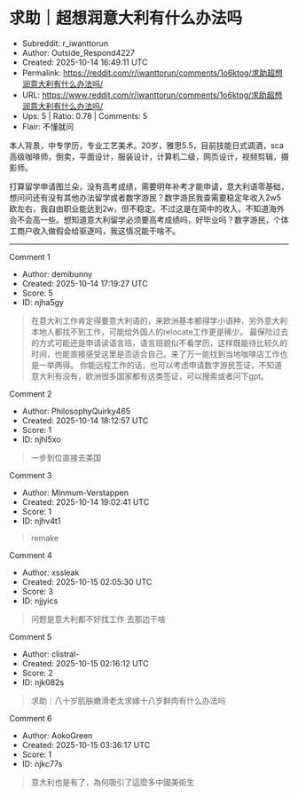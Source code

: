# 求助｜超想润意大利有什么办法吗

- Subreddit: r_iwanttorun
- Author: Outside_Respond4227
- Created: 2025-10-14 16:49:11 UTC
- Permalink: https://reddit.com/r/iwanttorun/comments/1o6ktog/求助超想润意大利有什么办法吗/
- URL: https://www.reddit.com/r/iwanttorun/comments/1o6ktog/求助超想润意大利有什么办法吗/
- Ups: 5 | Ratio: 0.78 | Comments: 5
- Flair: 不懂就问


本人背景，中专学历，专业工艺美术。20岁，雅思5.5，目前技能日式调酒，sca高级咖啡师，倒卖，平面设计，服装设计，计算机二级，网页设计，视频剪辑，摄影师。

打算留学申请图兰朵，没有高考成绩，需要明年补考才能申请，意大利语零基础，想问问还有没有其他办法留学或者数字游民？数字游民我查需要稳定年收入2w5欧左右，我自由职业能达到2w，但不稳定。不过这是在简中的收入，不知道海外会不会高一些。想知道意大利留学必须要高考成绩吗，好毕业吗？数字游民，个体工商户收入做假会给驱逐吗，我这情况能干啥不。


---

Comment 1

- Author: demibunny
- Created: 2025-10-14 17:19:27 UTC
- Score: 5
- ID: njha5gy

> 在意大利工作肯定得要意大利语的，来欧洲基本都得学小语种，另外意大利本地人都找不到工作，可能给外国人的relocate工作更是稀少。
> 最保险过去的方式可能还是申请读语言班，语言班貌似不看学历，这样既能待比较久的时间，也能直接感受这里是否适合自己。来了万一能找到当地咖啡店工作也是一举两得。
> 你能远程工作的话，也可以考虑申请数字游民签证，不知道意大利有没有，欧洲很多国家都有这类签证，可以搜索或者问下gpt。

Comment 2

- Author: PhilosophyQuirky465
- Created: 2025-10-14 18:12:57 UTC
- Score: 1
- ID: njhl5xo

> 一步到位直接去美国

Comment 3

- Author: Minmum-Verstappen
- Created: 2025-10-14 19:02:41 UTC
- Score: 1
- ID: njhv4t1

> remake

Comment 4

- Author: xssleak
- Created: 2025-10-15 02:05:30 UTC
- Score: 3
- ID: njjyics

> 问题是意大利都不好找工作 去那边干啥

Comment 5

- Author: clistral-
- Created: 2025-10-15 02:16:12 UTC
- Score: 2
- ID: njk082s

> 求助｜八十岁肌肤嫩滑老太求嫁十八岁鲜肉有什么办法吗

Comment 6

- Author: AokoGreen
- Created: 2025-10-15 03:36:17 UTC
- Score: 1
- ID: njkc77s

> 意大利也是有了，為何吸引了這麼多中國美術生
